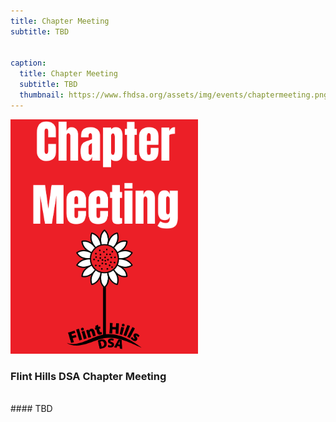 ```yaml
---
title: Chapter Meeting
subtitle: TBD


caption:
  title: Chapter Meeting
  subtitle: TBD
  thumbnail: https://www.fhdsa.org/assets/img/events/chaptermeeting.png
---
```


<img src="/assets/img/events/chaptermeeting.png" alt="Red Talk" width="300" />


### Flint Hills DSA Chapter Meeting
<br>
#### TBD
<br>

<br>

